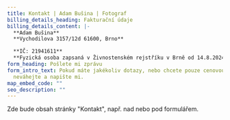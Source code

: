 ```yaml
---
title: Kontakt | Adam Bušina | Fotograf
billing_details_heading: Fakturační údaje
billing_details_content: |-
  **Adam Bušina**
  **Vychodilova 3157/12d 61600, Brno**

  **IČ: 21941611**
  **Fyzická osoba zapsaná v Živnostenském rejstříku v Brně od 14.8.2024**
form_heading: Pošlete mi zprávu
form_intro_text: Pokud máte jakékoliv dotazy, nebo chcete pouze cenovou nabídku,
  neváhejte a napište mi.
map_embed_code: ""
seo_description: ""
---
```


Zde bude obsah stránky "Kontakt", např. nad nebo pod formulářem. 
